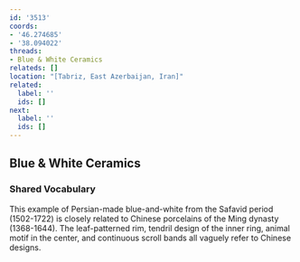 ```yaml
---
id: '3513'
coords:
- '46.274685'
- '38.094022'
threads:
- Blue & White Ceramics
relateds: []
location: "[Tabriz, East Azerbaijan, Iran]"
related:
  label: ''
  ids: []
next:
  label: ''
  ids: []
---
```


## Blue & White Ceramics

### Shared Vocabulary

This example of Persian-made blue-and-white from the Safavid period (1502-1722) is closely related to Chinese porcelains of the Ming dynasty (1368-1644). The leaf-patterned rim, tendril design of the inner ring, animal motif in the center, and continuous scroll bands all vaguely refer to Chinese designs.
